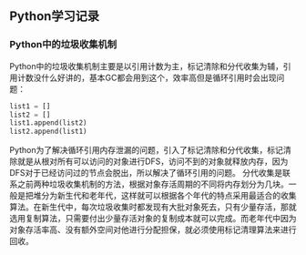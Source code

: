 ## Python学习记录

### Python中的垃圾收集机制
Python中的垃圾收集机制主要是以引用计数为主，标记清除和分代收集为辅，引用计数没什么好讲的，基本GC都会用到这个，效率高但是循环引用时会出现问题：
```python
list1 = []
list2 = [] 
list1.append(list2)
list2.append(list1)
```
Python为了解决循环引用内存泄漏的问题，引入了标记清除和分代收集，标记清除就是从根对所有可以访问的对象进行DFS，访问不到的对象就释放内存，因为DFS对于已经访问过的节点会脱出，所以解决了循环引用的问题。
分代收集是联系之前两种垃圾收集机制的方法，根据对象存活周期的不同将内存划分为几块。一般是把堆分为新生代和老年代，这样就可以根据各个年代的特点采用最适合的收集算法。在新生代中，每次垃圾收集时都发现有大批对象死去，只有少量存活，那就选用复制算法，只需要付出少量存活对象的复制成本就可以完成。而老年代中因为对象存活率高、没有额外空间对他进行分配担保，就必须使用标记清理算法来进行回收。
